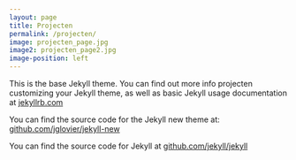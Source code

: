 ```yaml
---
layout: page
title: Projecten
permalink: /projecten/
image: projecten_page.jpg
image2: projecten_page2.jpg
image-position: left
---
```


This is the base Jekyll theme. You can find out more info projecten customizing your Jekyll theme, as well as basic Jekyll usage documentation at [jekyllrb.com](http://jekyllrb.com/)

You can find the source code for the Jekyll new theme at: [github.com/jglovier/jekyll-new](https://github.com/jglovier/jekyll-new)

You can find the source code for Jekyll at [github.com/jekyll/jekyll](https://github.com/jekyll/jekyll)
